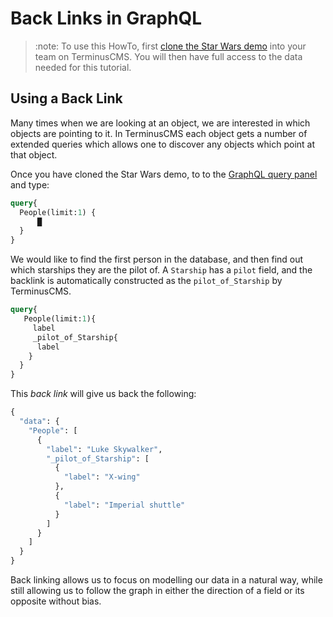 # Back Links in GraphQL

> :note:
> To use this HowTo, first [clone the Star Wars
> demo](../use-distributed-features/clone-a-demo.md) into your team on
> TerminusCMS. You will then have full access to the data needed for
> this tutorial.

## Using a Back Link

Many times when we are looking at an object, we are interested in
which objects are pointing to it. In TerminusCMS each object gets a
number of extended queries which allows one to discover any objects
which point at that object.

Once you have cloned the Star Wars demo, to to the [GraphQL query
panel](query-basics.md) and type:

```graphql
query{
  People(limit:1) {
      █
  }
}
```

We would like to find the first person in the database, and then find
out which starships they are the pilot of. A `Starship` has a `pilot`
field, and the backlink is automatically constructed as the
`pilot_of_Starship` by TerminusCMS.

```graphql
query{
   People(limit:1){
     label
     _pilot_of_Starship{
      label
    }
  }
}
```

This *back link* will give us back the following:

```graphql
{
  "data": {
    "People": [
      {
        "label": "Luke Skywalker",
        "_pilot_of_Starship": [
          {
            "label": "X-wing"
          },
          {
            "label": "Imperial shuttle"
          }
        ]
      }
    ]
  }
}
```

Back linking allows us to focus on modelling our data in a natural
way, while still allowing us to follow the graph in either the
direction of a field or its opposite without bias.
